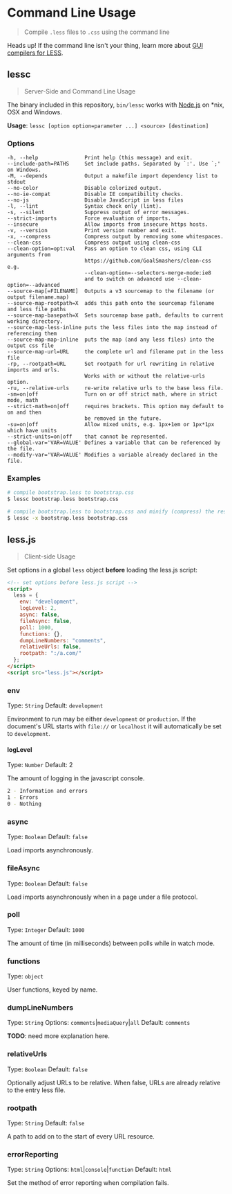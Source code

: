 # Command Line Usage

> Compile `.less` files to `.css` using the command line

<span class="warning">Heads up! If the command line isn't your thing, learn more about [GUI compilers for LESS](#).</span>

## lessc

> Server-Side and Command Line Usage

The binary included in this repository, `bin/lessc` works with [Node.js](http://nodejs.org/) on *nix, OSX and Windows.

**Usage**: `lessc [option option=parameter ...] <source> [destination]`

### Options

```
-h, --help               Print help (this message) and exit.
--include-path=PATHS     Set include paths. Separated by `:'. Use `;' on Windows.
-M, --depends            Output a makefile import dependency list to stdout
--no-color               Disable colorized output.
--no-ie-compat           Disable IE compatibility checks.
--no-js                  Disable JavaScript in less files
-l, --lint               Syntax check only (lint).
-s, --silent             Suppress output of error messages.
--strict-imports         Force evaluation of imports.
--insecure               Allow imports from insecure https hosts.
-v, --version            Print version number and exit.
-x, --compress           Compress output by removing some whitespaces.
--clean-css              Compress output using clean-css
--clean-option=opt:val   Pass an option to clean css, using CLI arguments from
                         https://github.com/GoalSmashers/clean-css e.g.
                         --clean-option=--selectors-merge-mode:ie8
                         and to switch on advanced use --clean-option=--advanced
--source-map[=FILENAME]  Outputs a v3 sourcemap to the filename (or output filename.map)
--source-map-rootpath=X  adds this path onto the sourcemap filename and less file paths
--source-map-basepath=X  Sets sourcemap base path, defaults to current working directory.
--source-map-less-inline puts the less files into the map instead of referencing them
--source-map-map-inline  puts the map (and any less files) into the output css file
--source-map-url=URL     the complete url and filename put in the less file
-rp, --rootpath=URL      Set rootpath for url rewriting in relative imports and urls.
                         Works with or without the relative-urls option.
-ru, --relative-urls     re-write relative urls to the base less file.
-sm=on|off               Turn on or off strict math, where in strict mode, math
--strict-math=on|off     requires brackets. This option may default to on and then
                         be removed in the future.
-su=on|off               Allow mixed units, e.g. 1px+1em or 1px*1px which have units
--strict-units=on|off    that cannot be represented.
--global-var='VAR=VALUE' Defines a variable that can be referenced by the file.
--modify-var='VAR=VALUE' Modifies a variable already declared in the file.
```

### Examples

```bash
# compile bootstrap.less to bootstrap.css
$ lessc bootstrap.less bootstrap.css

# compile bootstrap.less to bootstrap.css and minify (compress) the result
$ lessc -x bootstrap.less bootstrap.css
```

## less.js
> Client-side Usage

Set options in a global `less` object **before** loading the less.js script:
``` html
<!-- set options before less.js script -->
<script>
  less = {
    env: "development",
    logLevel: 2,
    async: false,
    fileAsync: false,
    poll: 1000,
    functions: {},
    dumpLineNumbers: "comments",
    relativeUrls: false,
    rootpath: ":/a.com/"
  };
</script>
<script src="less.js"></script>
```

### env
Type: `String`
Default: `development`

Environment to run may be either `development` or `production`. If the document's URL starts with `file://` or `localhost` it will automatically be set to `development`.

#### logLevel
Type: `Number`
Default: 2

The amount of logging in the javascript console.

```bash
2 - Information and errors
1 - Errors
0 - Nothing
```

### async
Type: `Boolean`
Default: `false`

Load imports asynchronously.

### fileAsync
Type: `Boolean`
Default: `false`

Load imports asynchronously when in a page under a file protocol.

### poll
Type: `Integer`
Default: `1000`

The amount of time (in milliseconds) between polls while in watch mode.

### functions
Type: `object`

User functions, keyed by name.

### dumpLineNumbers
Type: `String`
Options: `comments`|`mediaQuery`|`all`
Default: `comments`

**TODO**: need more explanation here.

### relativeUrls
Type: `Boolean`
Default: `false`

Optionally adjust URLs to be relative. When false, URLs are already relative to the entry less file.

### rootpath
Type: `String`
Default: `false`

A path to add on to the start of every URL resource.

### errorReporting
Type: `String`
Options: `html`|`console`|`function`
Default: `html`

Set the method of error reporting when compilation fails.
